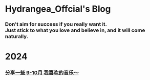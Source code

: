 
<div class="home">

# Hydrangea_Offcial's Blog
### Don't aim for success if you really want it. <br>Just stick to what you love and believe in, and it will come naturally.

</div>


<div class="friends">

# 2024

### [分享一些 9-10月 我喜欢的音乐～](/docs/posts/import/music24910)


</div>